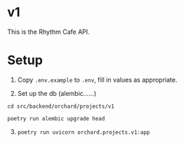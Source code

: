 # v1

This is the Rhythm Cafe API.

# Setup

1. Copy `.env.example` to `.env`, fill in values as appropriate.

2. Set up the db (alembic......)

`cd src/backend/orchard/projects/v1`

`poetry run alembic upgrade head`

3. `poetry run uvicorn orchard.projects.v1:app` 